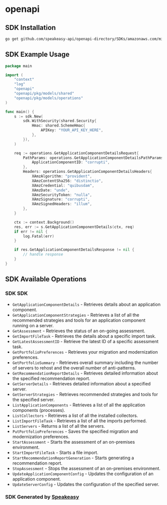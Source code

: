 # openapi

<!-- Start SDK Installation -->
## SDK Installation

```bash
go get github.com/speakeasy-api/openapi-directory/SDKs/amazonaws.com/migrationhubstrategy/2020-02-19/go
```
<!-- End SDK Installation -->

## SDK Example Usage
<!-- Start SDK Example Usage -->
```go
package main

import (
    "context"
    "log"
    "openapi"
    "openapi/pkg/models/shared"
    "openapi/pkg/models/operations"
)

func main() {
    s := sdk.New(
        sdk.WithSecurity(shared.Security{
            Hmac: shared.SchemeHmac{
                APIKey: "YOUR_API_KEY_HERE",
            },
        }),
    )

    req := operations.GetApplicationComponentDetailsRequest{
        PathParams: operations.GetApplicationComponentDetailsPathParams{
            ApplicationComponentID: "corrupti",
        },
        Headers: operations.GetApplicationComponentDetailsHeaders{
            XAmzAlgorithm: "provident",
            XAmzContentSha256: "distinctio",
            XAmzCredential: "quibusdam",
            XAmzDate: "unde",
            XAmzSecurityToken: "nulla",
            XAmzSignature: "corrupti",
            XAmzSignedHeaders: "illum",
        },
    }

    ctx := context.Background()
    res, err := s.GetApplicationComponentDetails(ctx, req)
    if err != nil {
        log.Fatal(err)
    }

    if res.GetApplicationComponentDetailsResponse != nil {
        // handle response
    }
}
```
<!-- End SDK Example Usage -->

<!-- Start SDK Available Operations -->
## SDK Available Operations

### SDK SDK

* `GetApplicationComponentDetails` -  Retrieves details about an application component. 
* `GetApplicationComponentStrategies` -  Retrieves a list of all the recommended strategies and tools for an application component running on a server. 
* `GetAssessment` -  Retrieves the status of an on-going assessment. 
* `GetImportFileTask` -  Retrieves the details about a specific import task. 
* `GetLatestAssessmentID` - Retrieve the latest ID of a specific assessment task.
* `GetPortfolioPreferences` -  Retrieves your migration and modernization preferences. 
* `GetPortfolioSummary` -  Retrieves overall summary including the number of servers to rehost and the overall number of anti-patterns. 
* `GetRecommendationReportDetails` -  Retrieves detailed information about the specified recommendation report. 
* `GetServerDetails` -  Retrieves detailed information about a specified server. 
* `GetServerStrategies` -  Retrieves recommended strategies and tools for the specified server. 
* `ListApplicationComponents` -  Retrieves a list of all the application components (processes). 
* `ListCollectors` -  Retrieves a list of all the installed collectors. 
* `ListImportFileTask` -  Retrieves a list of all the imports performed. 
* `ListServers` -  Returns a list of all the servers. 
* `PutPortfolioPreferences` -  Saves the specified migration and modernization preferences. 
* `StartAssessment` -  Starts the assessment of an on-premises environment. 
* `StartImportFileTask` -  Starts a file import. 
* `StartRecommendationReportGeneration` -  Starts generating a recommendation report. 
* `StopAssessment` -  Stops the assessment of an on-premises environment. 
* `UpdateApplicationComponentConfig` -  Updates the configuration of an application component. 
* `UpdateServerConfig` -  Updates the configuration of the specified server. 
<!-- End SDK Available Operations -->

### SDK Generated by [Speakeasy](https://docs.speakeasyapi.dev/docs/using-speakeasy/client-sdks)
